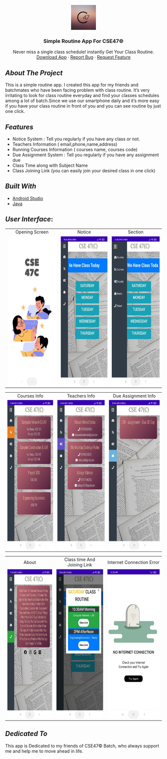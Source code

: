<p align="center">
    <img src="img/c.png" alt="Logo" width="80" height="80">
  </a>

  <h3 align="center">Simple Routine App For CSE47© </h3>

  <p align="center">
    Never miss a single class schedule! instantly Get Your Class Routine.
    <br />
    <a href="">Download App</a>
    ·
    <a href="https://github.com/HridoyHazard/Class-Routine-App/issues">Report Bug</a>
    ·
    <a href="https://github.com/HridoyHazard/Class-Routine-App/issues">Request Feature</a>
  </p>
</p>

## *About The Project*
This is a simple routine app. I created this app for my friends and batchmates who have been facing problem with class routine. It’s very irritating to look for class routine everyday and find your classes schedules among a lot of batch.Since we use our smartphone daily and it’s more easy if you have your class routine in front of you and you can see routine by just one click.

## *Features*

* Notice System : Tell you regularly if you have any class or not.
* Teachers Information ( email,phone,name,address)
* Running Courses Information ( courses name, courses code)
* Due Assignment System : Tell you regularly if you have any assignment due 
* Class Time along with Subject Name
* Class Joining Link (you can easily join your desired class in one click)

## *Built With*
- [Android Studio](https://developer.android.com/studio)
- [Java](https://www.java.com/en/)

## *User Interface*:
<table>
  <tr>
    <td align="center">Opening Screen</td>
     <td align="center">Notice</td>
     <td align="center">Section</td>
  </tr>
  <tr>
    <td><img src="img/1 (1).jpg" width=350 height=480></td>
    <td><img src="img/1 (2).jpg" width=350 height=480></td>
    <td><img src="img/1 (3).jpg" width=350 height=480></td>
  </tr>
 </table>
 <table>
    <tr>
     <td align="center">Courses Info</td>
     <td align="center">Teachers Info</td>
     <td align="center">Due Assignment Info</td>
    </tr>
    <tr>
    <td><img src="img/1 (4).jpg" width=350 height=480></td>
    <td><img src="img/1 (5).jpg" width=350 height=480></td>
    <td><img src="img/1 (6).jpg" width=350 height=480></td>
  </tr>
</table>
<table>
  <tr>
     <td align="center">About</td>
     <td align="center">Class time And Joining Link</td>
     <td align="center">Internet Connection Error</td>
  </tr>
  <tr>
    <td><img src="img/1 (7).jpg" width=350 height=480></td>
    <td><img src="img/1 (8).jpg" width=350 height=480></td>
    <td><img src="img/1 (9).jpg" width=350 height=480></td>
  </tr>
 </table>

## *Dedicated To*
This app is Dedicated to my friends of CSE47© Batch, who always support me and help me to move ahead in life.
